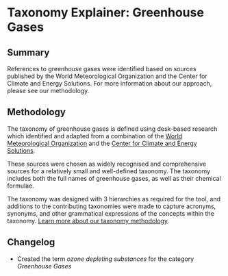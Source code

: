 # Taxonomy Explainer: Greenhouse Gases

## Summary

References to greenhouse gases were identified based on sources published by the World Meteorological Organization and the Center for Climate and Energy Solutions. For more information about our approach, please see our methodology.

## Methodology

The taxonomy of greenhouse gases is defined using desk-based research which identified and adapted from a combination of the [World Meteorological Organization](https://public.wmo.int/en/our-mandate/focus-areas/environment/greenhouse-gases) and the [Center for Climate and Energy Solutions](https://www.c2es.org/content/main-greenhouse-gases/).

These sources were chosen as widely recognised and comprehensive sources for a relatively small and well-defined taxonomy. The taxonomy includes both the full names of greenhouse gases, as well as their chemical formulae.

The taxonomy was designed with 3 hierarchies as required for the tool, and additions to the contributing taxonomies were made to capture acronyms, synonyms, and other grammatical expressions of the concepts within the taxonomy. [Learn more about our taxonomy methodology](../METHODOLOGY.md).

## Changelog

- Created the term *ozone depleting substances* for the category *Greenhouse Gases*